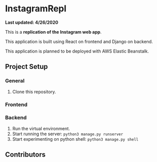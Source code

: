 # InstagramRepl
**Last updated: 4/26/2020**

This is a **replication of the Instagram web app**.

This application is built using React on frontend and Django on backend.

This application is planned to be deployed with AWS Elastic Beanstalk.

## Project Setup
### General
1. Clone this repository.

### Frontend

### Backend
1. Run the virtual environment.
2. Start running the server: `python3 manage.py runserver`
3. Start experimenting on python shell: `python3 manage.py shell`

## Contributors
